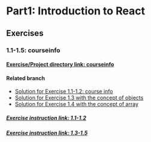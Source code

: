 # Part1: Introduction to React

## Exercises

### 1.1-1.5: courseinfo

#### [Exercise/Project directory link: courseinfo](https://github.com/aiotrope/fso/tree/main/part1)

#### Related branch

- [Solution for Exercise 1.1-1.2: course info](https://github.com/aiotrope/fso/tree/part1/courseinfo/part1)
- [Solution for Exercise 1.3 with the concept of objects](https://github.com/aiotrope/fso/tree/part1/courseinfoWithObjects/part1)
- [Solution for Exercise 1.4 with the concept of array](https://github.com/aiotrope/fso/tree/part1/courseinfoWithArray/part1)


##### [Exercise instruction link: 1.1-1.2](https://fullstackopen.com/en/part1/introduction_to_react#exercises-1-1-1-2)

##### [Exercise instruction link: 1.3-1.5](https://fullstackopen.com/en/part1/java_script#exercises-1-3-1-5)

